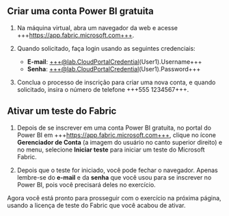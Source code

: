 ## Criar uma conta Power BI gratuita

1. Na máquina virtual, abra um navegador da web e acesse +++https://app.fabric.microsoft.com+++.

2. Quando solicitado, faça login usando as seguintes credenciais:

    - **E-mail**: +++@lab.CloudPortalCredential(User1).Username+++
    - **Senha**: +++@lab.CloudPortalCredential(User1).Password+++

3. Conclua o processo de inscrição para criar uma nova conta, e quando solicitado, insira o número de telefone +++555 1234567+++.

## Ativar um teste do Fabric

1. Depois de se inscrever em uma conta Power BI gratuita, no portal do Power BI em +++https://app.fabric.microsoft.com+++, clique no ícone **Gerenciador de Conta** (a imagem do usuário no canto superior direito) e no menu, selecione **Iniciar teste** para iniciar um teste do Microsoft Fabric.

2. Depois que o teste for iniciado, você pode fechar o navegador. Apenas lembre-se do **e-mail** e da **senha** que você usou para se inscrever no Power BI, pois você precisará deles no exercício.

Agora você está pronto para prosseguir com o exercício na próxima página, usando a licença de teste do Fabric que você acabou de ativar.
